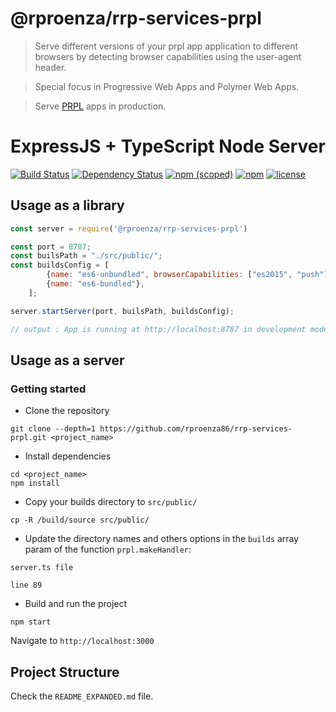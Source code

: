 # @rproenza/rrp-services-prpl

> Serve different versions of your prpl app application to different browsers by detecting browser capabilities using the user-agent header.

> Special focus in Progressive Web Apps and Polymer Web Apps.

> Serve [PRPL](https://developers.google.com/web/fundamentals/performance/prpl-pattern/) apps in production.

# ExpressJS + TypeScript Node Server

[![Build Status](https://travis-ci.org/rproenza86/rrp-services-prpl.svg?branch=feature%2Fnpm-deploy)](https://travis-ci.org/rproenza86/rrp-services-prpl)
[![Dependency Status](https://www.versioneye.com/user/projects/5a14ca6e0fb24f2a6d408d11/badge.svg?style=flat-square)](https://www.versioneye.com/user/projects/5a14ca6e0fb24f2a6d408d11)
[![npm (scoped)](https://img.shields.io/npm/v/@rproenza/rrp-services-prpl.svg)](https://www.npmjs.com/package/@rproenza/rrp-services-prpl)
[![npm](https://img.shields.io/npm/dt/@rproenza/rrp-services-prpl.svg)](https://www.npmjs.com/package/@rproenza/rrp-services-prpl)
[![license](https://img.shields.io/github/license/rproenza86/rrp-services-prpl.svg)](https://github.com/rproenza86/rrp-services-prpl/blob/master/LICENSE)

## Usage as a library

```js
const server = require('@rproenza/rrp-services-prpl')

const port = 8787;
const builsPath = "./src/public/";
const buildsConfig = [
        {name: "es6-unbundled", browserCapabilities: ["es2015", "push"]},
        {name: "es6-bundled"},
    ];

server.startServer(port, builsPath, buildsConfig);

// output : App is running at http://localhost:8787 in development mode
```
## Usage as a server

### Getting started
- Clone the repository
```
git clone --depth=1 https://github.com/rproenza86/rrp-services-prpl.git <project_name>
```
- Install dependencies
```
cd <project_name>
npm install
```
- Copy your builds directory to `src/public/`
```
cp -R /build/source src/public/ 
```
- Update the directory names and others options in the `builds` array param of the function `prpl.makeHandler`:
```
server.ts file
```
```
line 89
```
- Build and run the project
```
npm start
```
Navigate to `http://localhost:3000`

## Project Structure
Check the `README_EXPANDED.md` file.
